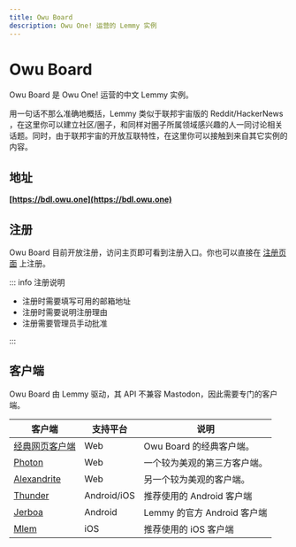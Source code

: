 ```yaml
---
title: Owu Board
description: Owu One! 运营的 Lemmy 实例
---
```


# Owu Board

Owu Board 是 Owu One! 运营的中文 Lemmy 实例。

用一句话不那么准确地概括，Lemmy 类似于联邦宇宙版的 Reddit/HackerNews ，在这里你可以建立社区/圈子，和同样对圈子所属领域感兴趣的人一同讨论相关话题。同时，由于联邦宇宙的开放互联特性，在这里你可以接触到来自其它实例的内容。

## 地址

**[https://bdl.owu.one](https://bdl.owu.one)**

## 注册

Owu Board 目前开放注册，访问主页即可看到注册入口。你也可以直接在 [注册页面](https://bdl.owu.one/signup) 上注册。

::: info 注册说明

- 注册时需要填写可用的邮箱地址
- 注册时需要说明注册理由
- 注册需要管理员手动批准

:::

## 客户端

Owu Board 由 Lemmy 驱动，其 API 不兼容 Mastodon，因此需要专门的客户端。

| 客户端 | 支持平台 | 说明 |
| --- | --- | --- |
| [经典网页客户端](https://bdl.owu.one) | Web | Owu Board 的经典客户端。 |
| [Photon](https://photon.owu.one) | Web | 一个较为美观的第三方客户端。 |
| [Alexandrite](https://alx.owu.one) | Web | 另一个较为美观的客户端。 |
| [Thunder](https://github.com/thunder-app/thunder) | Android/iOS | 推荐使用的 Android 客户端 |
| [Jerboa](https://github.com/LemmyNet/jerboa) | Android | Lemmy 的官方 Android 客户端 |
| [Mlem](https://apps.apple.com/us/app/mlem-for-lemmy/id6450543782) | iOS | 推荐使用的 iOS 客户端 |
